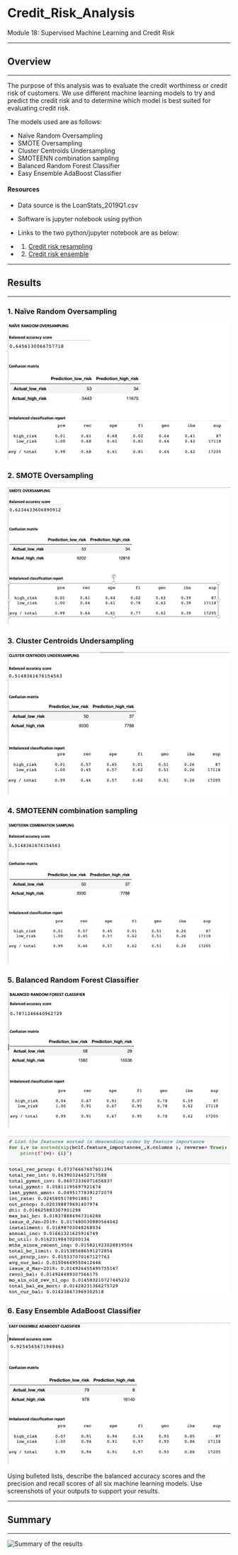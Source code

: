 # Credit_Risk_Analysis
 Module 18: Supervised Machine Learning and Credit Risk

___
 
## Overview
___

The purpose of this analysis was to evaluate the credit worthiness or credit risk of customers. We use different machine learning models to try and predict the credit risk and to determine which model is best suited for evaluating credit risk. 

The models used are as follows:
  - Naïve Random Oversampling
  - SMOTE Oversampling
  - Cluster Centroids Undersampling
  - SMOTEENN combination sampling
  - Balanced Random Forest Classifier
  - Easy Ensemble AdaBoost Classifier

#### Resources

 - Data source is the LoanStats_2019Q1.csv
 - Software is jupyter notebook using python
 
 - Links to the two python/jupyter notebook are as below:
 - 1. [Credit risk resampling](https://github.com/fareenamughal/Credit_Risk_Analysis/blob/9572130066ecb1663b31987e0c363a75c9e5cfd9/credit_risk_resampling.ipynb)
 - 2. [Credit risk ensemble](https://github.com/fareenamughal/Credit_Risk_Analysis/blob/9572130066ecb1663b31987e0c363a75c9e5cfd9/credit_risk_ensemble.ipynb)
___

## Results 

___
### 1. Naïve Random Oversampling 

![Naive Random Oversampling](https://github.com/fareenamughal/Credit_Risk_Analysis/blob/9572130066ecb1663b31987e0c363a75c9e5cfd9/Resources/1.Naive%20Random%20Oversampling.png)

### 2. SMOTE Oversampling

![SMOTE Oversampling](https://github.com/fareenamughal/Credit_Risk_Analysis/blob/78e650898acf73827d66dbcd72c5c2d925796e86/Resources/2.%20SMOTE%20Oversampling.png)


### 3. Cluster Centroids Undersampling

![CLuster Centroids Undersampling](https://github.com/fareenamughal/Credit_Risk_Analysis/blob/78e650898acf73827d66dbcd72c5c2d925796e86/Resources/3.%20Cluster%20Centroids%20Undersampling.png)

### 4. SMOTEENN combination sampling 


![SMOTEENN combination sampling](https://github.com/fareenamughal/Credit_Risk_Analysis/blob/96bd572d51f0b32a096e4907f0a792d6ea01605a/Resources/4.%20SMOTEENN%20combination%20sampling.png)

### 5. Balanced Random Forest Classifier


![Balanced Random Forest Classifier](https://github.com/fareenamughal/Credit_Risk_Analysis/blob/96bd572d51f0b32a096e4907f0a792d6ea01605a/Resources/5.%20Balanced%20Random%20Forest%20Classifier.png)

![Balanced Random Forest Classifier Feature Importance](https://github.com/fareenamughal/Credit_Risk_Analysis/blob/de227dcafdde3c6c8b78c9d90aa890150abaa870/Resources/5.%20Balanced%20Random%20Forest%20Classifier-Feature%20importance%20.png)

### 6. Easy Ensemble AdaBoost Classifier


![Easy Ensemble AdaBoost Classifier](https://github.com/fareenamughal/Credit_Risk_Analysis/blob/96bd572d51f0b32a096e4907f0a792d6ea01605a/Resources/6.%20Easy%20Ensemble%20AdaBoost%20Classifier.png)




Using bulleted lists, describe the balanced accuracy scores and the precision and recall scores of all six machine
learning models. Use screenshots of your outputs to support your results.
___

## Summary

___

![Summary of the results](hhttps://github.com/fareenamughal/Credit_Risk_Analysis/blob/de227dcafdde3c6c8b78c9d90aa890150abaa870/Resources/SUMMARY%20OF%20THE%20OUTCOMES%20OF%20VARIOUS%20MACHINE%20LEARNING%20MODELS%20.png)
